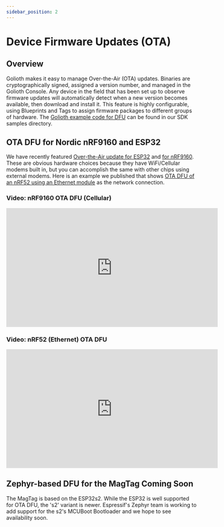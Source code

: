 ```yaml
---
sidebar_position: 2
---
```


# Device Firmware Updates (OTA)

## Overview

Golioth makes it easy to manage Over-the-Air (OTA) updates. Binaries are cryptographically signed, assigned a version number, and managed in the Golioth Console. Any device in the field that has been set up to observe firmware updates will automatically detect when a new version becomes available, then download and install it. This feature is highly configurable, using Blueprints and Tags to assign firmware packages to different groups of hardware. The [Golioth example code for DFU](https://github.com/golioth/zephyr-sdk/tree/main/samples/dfu) can be found in our SDK samples directory.

## OTA DFU for Nordic nRF9160 and ESP32

We have recently featured [Over-the-Air update for ESP32](https://blog.golioth.io/firmware-update-for-esp32-devices/) and [for nRF9160](https://blog.golioth.io/update-firmware-dfu-over-cellular-ota-on-the-nrf9160-with-golioth/). These are obvious hardware choices because they have WiFi/Cellular modems built in, but you can accomplish the same with other chips using external modems. Here is an example we published that shows [OTA DFU of an nRF52 using an Ethernet module](https://blog.golioth.io/device-firmware-update-dfu-with-golioth/) as the network connection.

### Video: nRF9160 OTA DFU (Cellular)

<iframe width="560" height="315" src="https://www.youtube.com/embed/vRYPzJrJpyM" title="YouTube video player" frameborder="0" allow="accelerometer; autoplay; clipboard-write; encrypted-media; gyroscope; picture-in-picture" allowfullscreen></iframe>

### Video: nRF52 (Ethernet) OTA DFU

<iframe width="560" height="315" src="https://www.youtube.com/embed/aWOC2bL0Lec" title="YouTube video player" frameborder="0" allow="accelerometer; autoplay; clipboard-write; encrypted-media; gyroscope; picture-in-picture" allowfullscreen></iframe>

## Zephyr-based DFU for the MagTag Coming Soon

The MagTag is based on the ESP32s2. While the ESP32 is well supported for OTA DFU, the 's2' variant is newer. Espressif's Zephyr team is working to add support for the s2's MCUBoot Bootloader and we hope to see availability soon.

